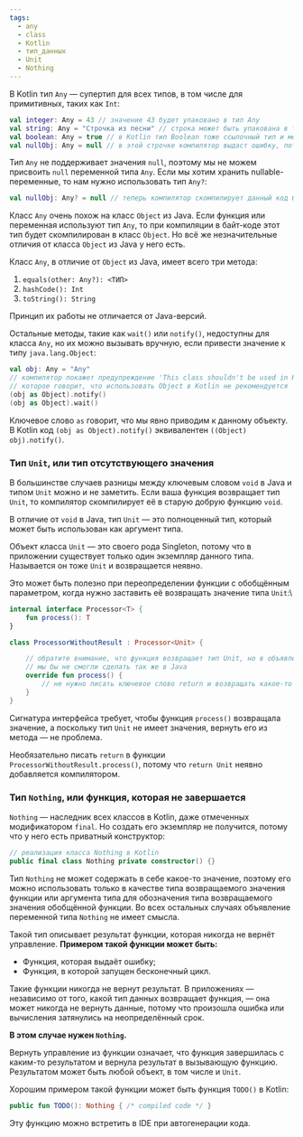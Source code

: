 ```yaml
---
tags:
  - any
  - class
  - Kotlin
  - тип_данных
  - Unit
  - Nothing
---
```

В Kotlin тип `Any` — супертип для всех типов, в том числе для примитивных, таких как `Int`:

```Kotlin
val integer: Any = 43 // значение 43 будет упаковано в тип Any
val string: Any = "Строчка из песни" // строка может быть упакована в тип Any
val boolean: Any = true // в Kotlin тип Boolean тоже ссылочный тип и может быть упакован в Any
val nullObj: Any = null // в этой строчке компилятор выдаст ошибку, потому что Any не может принимать значения null 
```

Тип `Any` не поддерживает значения `null`, поэтому мы не можем присвоить `null` переменной типа `Any`. Если мы хотим хранить nullable-переменные, то нам нужно использовать тип `Any?`:

```kotlin
val nullObj: Any? = null // теперь компилятор скомпилирует данный код без ошибок 
```

Класс `Any` очень похож на класс `Object` из Java. Если функция или переменная используют тип `Any`, то при компиляции в байт-коде этот тип будет скомпилирован в класс `Object`. Но всё же незначительные отличия от класса `Object` из Java у него есть.

Класс `Any`, в отличие от `Object` из Java, имеет всего три метода:

1. `equals(other: Any?): <ТИП>`
2. `hashCode(): Int`
3. `toString(): String`

Принцип их работы не отличается от Java-версий.

Остальные методы, такие как `wait()` или `notify()`, недоступны для класса `Any`, но их можно вызывать вручную, если привести значение к типу `java.lang.Object`:

```kotlin
val obj: Any = "Any"
// компилятор покажет предупреждение 'This class shouldn't be used in Kotlin. Use kotlin.Any instead.', 
// которое говорит, что использовать Object в Kotlin не рекомендуется
(obj as Object).notify()
(obj as Object).wait() 
```

Ключевое слово `as` говорит, что мы явно приводим к данному объекту. В Kotlin код `(obj as Object).notify()` эквивалентен `((Object) obj).notify()`.

### Тип `Unit`, или тип отсутствующего значения

В большинстве случаев разницы между ключевым словом `void` в Java и типом `Unit` можно и не заметить. Если ваша функция возвращает тип `Unit`, то компилятор скомпилирует её в старую добрую функцию `void`.

В отличие от `void` в Java, тип `Unit` — это полноценный тип, который может быть использован как аргумент типа.

Объект класса `Unit` — это своего рода Singleton, потому что в приложении существует только один экземпляр данного типа. Называется он тоже `Unit` и возвращается неявно.

Это может быть полезно при переопределении функции с обобщённым параметром, когда нужно заставить её возвращать значение типа `Unit`:\

```kotlin
internal interface Processor<T> {
    fun process(): T
}

class ProcessorWithoutResult : Processor<Unit> {

    // обратите внимание, что функция возвращает тип Unit, но в объявлении этого не указано
    // мы бы не смогли сделать так же в Java
    override fun process() {
        // не нужно писать ключевое слово return и возвращать какое-то значение
    }
} 
```

Сигнатура интерфейса требует, чтобы функция `process()` возвращала значение, а поскольку тип `Unit` не имеет значения, вернуть его из метода — не проблема.

Необязательно писать `return` в функции `ProcessorWithoutResult.process()`, потому что `return Unit` неявно добавляется компилятором.

### Тип `Nothing`, или функция, которая не завершается

`Nothing` — наследник всех классов в Kotlin, даже отмеченных модификатором `final`. Но создать его экземпляр не получится, потому что у него есть приватный конструктор:

```kotlin
// реализация класса Nothing в Kotlin
public final class Nothing private constructor() {} 
```

Тип `Nothing` не может содержать в себе какое-то значение, поэтому его можно использовать только в качестве типа возвращаемого значения функции или аргумента типа для обозначения типа возвращаемого значения обобщённой функции. Во всех остальных случаях объявление переменной типа `Nothing` не имеет смысла.

Такой тип описывает результат функции, которая никогда не вернёт управление. **Примером такой функции может быть:**

- Функция, которая выдаёт ошибку;
- Функция, в которой запущен бесконечный цикл.

Такие функции никогда не вернут результат. В приложениях — независимо от того, какой тип данных возвращает функция, — она может никогда не вернуть данные, потому что произошла ошибка или вычисления затянулись на неопределённый срок.

**В этом случае нужен `Nothing`.**

Вернуть управление из функции означает, что функция завершилась с каким-то результатом и вернула результат в вызывающую функцию. Результатом может быть любой объект, в том числе и `Unit`.

Хорошим примером такой функции может быть функция `TODO()` в Kotlin:

```kotlin
public fun TODO(): Nothing { /* compiled code */ } 
```

Эту функцию можно встретить в IDE при автогенерации кода.
